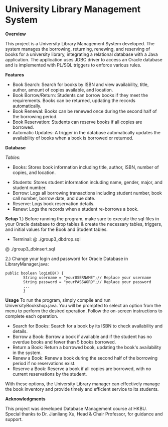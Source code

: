 # University Library Management System

**Overview**

This project is a University Library Management System developed. The system manages the borrowing, returning, renewing, and reserving of books for a university library, integrating a relational database with a Java application. The application uses JDBC driver to access an Oracle database and is implemented with PL/SQL triggers to enforce various rules.

**Features**

* Book Search: Search for books by ISBN and view availability, title, author, amount of copies available, and location.
* Book Borrow/Return: Students can borrow books if they meet the requirements. Books can be returned, updating the records automatically.
* Book Renewal: Books can be renewed once during the second half of the borrowing period.
* Book Reservation: Students can reserve books if all copies are borrowed.
* Automatic Updates: A trigger in the database automatically updates the availability of books when a book is borrowed or returned.

**Database**

*Tables*:
  - Books: Stores book information including title, author, ISBN, number of copies, and location.
  * Students: Stores student information including name, gender, major, and student number.
  * Borrow: Logs all borrowing transactions including student number, book call number, borrow date, and due date.
  * Reserve: Logs book reservation details.
  * Renew: Logs the records when a student re-borrows a book.

**Setup**
1.) Before running the program, make sure to execute the sql files in your Oracle database to drop tables & create the necessary tables, triggers, and initial values for the Book and Student tables.
* Terminal:
@ ./group3_dbdrop.sql

@ ./group3_dbinsert.sql

2.) Change your login and password for Oracle Database in LibraryManager.java:
```
public boolean loginDB() {
		String username = "yourUSERNAME";// Replace your username
		String password = "yourPASSWORD";// Replace your password
		...
		}
```


**Usage**
To run the program, simply compile and run UniversityBookshop.java. You will be prompted to select an option from the menu to perform the desired operation. Follow the on-screen instructions to complete each operation.

* Search for Books: Search for a book by its ISBN to check availability and details.
* Borrow a Book: Borrow a book if available and if the student has no overdue books and fewer than 5 books borrowed.
* Return a Book: Return a borrowed book, updating the book's availability in the system.
* Renew a Book: Renew a book during the second half of the borrowing period if no reservations exist.
* Reserve a Book: Reserve a book if all copies are borrowed, with no current reservations by the student.

With these options, the University Library manager can effectively manage the book inventory and provide timely and efficient service to its students.

**Acknowledgments**

This project was developed Database Management course at HKBU.
Special thanks to Dr. Jianliang Xu, Head & Chair Professor, for guidance and support.

